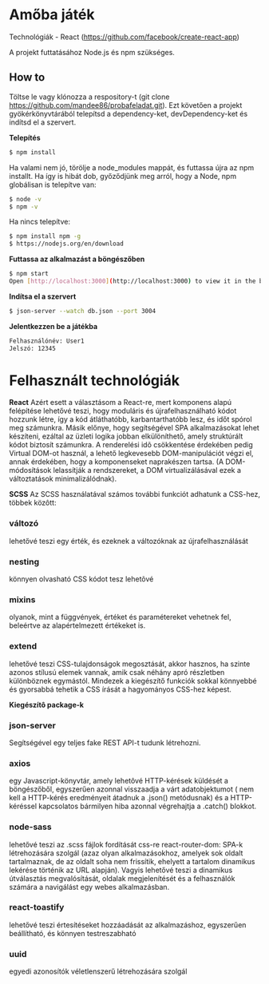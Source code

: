 # Amőba játék

Technológiák - React (https://github.com/facebook/create-react-app)

A projekt futtatásához Node.js és npm szükséges.

## How to

Töltse le vagy klónozza a respository-t (git clone https://github.com/mandee86/probafeladat.git). Ezt követően a projekt gyökérkönyvtárából telepítsd a dependency-ket, devDependency-ket és indítsd el a szervert.

**Telepítés**

```sh
$ npm install
```

Ha valami nem jó, törölje a node_modules mappát, és futtassa újra az npm installt.
Ha így is hibát dob, győződjünk meg arról, hogy a Node, npm globálisan is telepítve van:

```sh
$ node -v
$ npm -v
```

Ha nincs telepítve:

```sh
$ npm install npm -g
$ https://nodejs.org/en/download
```

**Futtassa az alkalmazást a böngészőben**

```sh
$ npm start
Open [http://localhost:3000](http://localhost:3000) to view it in the browser.

```

**Indítsa el a szervert**

```sh
$ json-server --watch db.json --port 3004
```

**Jelentkezzen be a játékba**

```sh
Felhasználónév: User1
Jelszó: 12345
```

# Felhasznált technológiák

**React**
Azért esett a választásom a React-re, mert komponens alapú felépítése lehetővé teszi, hogy moduláris és újrafelhasználható kódot hozzunk létre, így a kód átláthatóbb, karbantarthatóbb lesz, és időt spórol meg számunkra. Másik előnye, hogy segítségével SPA alkalmazásokat lehet készíteni, ezáltal az üzleti logika jobban elkülöníthető, amely struktúrált kódot biztosít számunkra. A renderelési idõ csökkentése érdekében pedig Virtual DOM-ot használ, a lehető legkevesebb DOM-manipulációt végzi el, annak érdekében, hogy a komponenseket naprakészen tartsa. (A DOM-módosítások lelassítják a rendszereket, a DOM virtualizálásával ezek a változtatások minimalizálódnak).

**SCSS**
Az SCSS használatával számos további funkciót adhatunk a CSS-hez, többek közôtt:

### változó

lehetővé teszi egy érték, és ezeknek a változóknak az újrafelhasználását

### nesting

könnyen olvasható CSS kódot tesz lehetõvé

### mixins

olyanok, mint a függvények, értéket és paramétereket vehetnek fel, beleértve az alapértelmezett értékeket is.

### extend

lehetővé teszi CSS-tulajdonságok megosztását, akkor hasznos, ha szinte azonos stílusú elemek vannak, amik csak néhány apró részletben különböznek egymástól.
Mindezek a kiegészítő funkciók sokkal könnyebbé és gyorsabbá tehetik a CSS írását a hagyományos CSS-hez képest.

**Kiegészítô package-k**

### json-server

Segítségével egy teljes fake REST API-t tudunk létrehozni.

### axios

egy Javascript-könyvtár, amely lehetôvé HTTP-kérések küldését a böngészőből, egyszerűen azonnal visszaadja a várt adatobjektumot ( nem kell a HTTP-kérés eredményeit átadnuk a .json() metódusnak) és a HTTP-kéréssel kapcsolatos bármilyen hiba azonnal végrehajtja a .catch() blokkot.

### node-sass

lehetővé teszi az .scss fájlok fordítását css-re
react-router-dom: SPA-k létrehozására szolgál (azaz olyan alkalmazásokhoz, amelyek sok oldalt tartalmaznak, de az oldalt soha nem frissítik, ehelyett a tartalom dinamikus lekérése történik az URL alapján). Vagyis lehetővé teszi a dinamikus útválasztás megvalósítását, oldalak megjelenítését és a felhasználók számára a navigálást egy webes alkalmazásban.

### react-toastify

lehetővé teszi értesítéseket hozzáadását az alkalmazáshoz, egyszerűen beállítható, és könnyen testreszabható

### uuid

egyedi azonosítók véletlenszerű létrehozására szolgál
